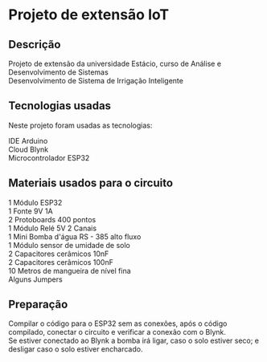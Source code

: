 # Projeto de extensão IoT

## Descrição
Projeto de extensão da universidade Estácio, curso de Análise e Desenvolvimento de Sistemas    
Desenvolvimento de Sistema de Irrigação Inteligente

## Tecnologias usadas 

Neste projeto foram usadas as tecnologias:

IDE Arduino <br>
Cloud Blynk <br>
Microcontrolador ESP32

## Materiais usados para o circuito

1 Módulo ESP32 <br>
1 Fonte 9V 1A <br>
2 Protoboards 400 pontos <br>
1 Módulo Relé 5V 2 Canais <br>
1 Mini Bomba d'água RS - 385 alto fluxo <br>
1 Módulo sensor de umidade de solo <br>
2 Capacitores cerâmicos 10nF <br>
2 Capacitores cerâmicos 100nF <br>
10 Metros de mangueira de nível fina <br>
Alguns Jumpers


## Preparação

Compilar o código para o ESP32 sem as conexôes, após o código compilado, conectar o circuito e verificar a conexão com o Blynk. <br>
Se estiver conectado ao Blynk a bomba irá ligar, caso o solo estiver seco; e desligar caso o solo estiver encharcado.

